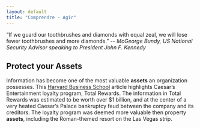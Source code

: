 ```yaml
---
layout: default
title: "Comprendre - Agir"
---
```


<p class="lead">“If we guard our toothbrushes and diamonds with equal zeal, we will lose fewer toothbrushes and more diamonds.”  
-- <cite>McGeorge Bundy, US National Security Advisor speaking to President John F. Kennedy</cite></p>

## Protect your Assets

Information has become one of the most valuable **assets** an organization possesses. This [Harvard Business School][HBS] article highlights Caesar’s Entertainment loyalty program, Total Rewards. The information in Total Rewards was estimated to be worth over $1 billion, and at the center of a very heated Caesar’s Palace bankruptcy feud between the company and its creditors. The loyalty program was deemed more valuable then property **assets**, including the Roman-themed resort on the Las Vegas strip.

[HBS]: https://digit.hbs.org/submission/caesars-entertainment-what-happens-in-vegas-ends-up-in-a-1billion-database/
